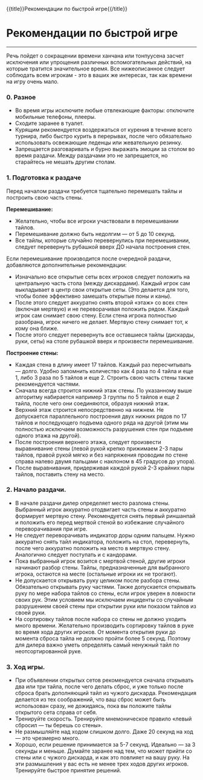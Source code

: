 {{title}}Рекомендации по быстрой игре{{/title}}

# Рекомендации по быстрой игре

----

Речь пойдет о сокращении времени ханчана или тонпуусена засчет исключения или упрощения различных вспомогательных
действий, на которые тратится значительное время. Все нижеописанное следует соблюдать всем игрокам - это в ваших
же интересах, так как времени на игру очень мало.

### 0. Разное

* Во время игры исключите любые отвлекающие факторы: отключите мобильные телефоны, плееры.
* Сходите заранее в туалет.
* Курящим рекомендуется воздержаться от курения в течение всего турнира, либо быстро  курить в перерывах, после чего обязательно использовать освежающие леденцы или жевательную резинку.
* Запрещается разговаривать и бурно выражать эмоции за столом во время раздачи. Между раздачами это не запрещается, но старайтесь не мешать другим столам.

### 1. Подготовка к раздаче

Перед началом раздачи требуется тщательно перемешать тайлы и построить свою часть стены.

__Перемешивание:__
* Желательно, чтобы все игроки участвовали в перемешивании тайлов.
* Перемешивание должно быть недолгим — от 5 до 10 секунд.
* Все тайлы, которые случайно перевернулись при перемешивании, следует перевернуть рубашкой вверх ДО начала построения стен.

Если перемешивание производится после очередной раздачи, добавляются дополнительные рекомендации:
* Изначально все открытые сеты всех игроков следует положить на центральную часть стола  (между дискардами). Каждый игрок сам выкладывает в центр свои открытые сеты. (Это делается для того, чтобы более эффективно замешать открытые поны и каны).
* После этого следует аккуратно снять второй «этаж» со всех стен (включая мертвую) и не переворачивая положить рядом. Каждый игрок сам снимает свою стену. Если стена игрока полностью разобрана, игрок ничего не делает. Мертвую стену снимает тот, к кому она ближе.
* После этого следует перевернуть все оставшиеся тайлы (дискарды, руки, сеты) на столе рубашкой вверх и произвести перемешивание.

__Построение стены:__
* Каждая стена в длину имеет 17 тайлов. Каждый раз пересчитывать — долго. Удобно запомнить количество как 4 раза по 4 тайла и еще 1, либо 3 раза по 5 тайлов и еще 2. Строить свою часть стены также рекомендуется частями.
* Сначала всегда строится нижний этаж стены. По указанному выше алгоритму набирается например 3 группы по 5 тайлов и еще 2 тайла, после чего они соединяются, образуя нижний этаж.
* Верхний этаж строится непосредственно на нижнем. Не допускается параллельного построения двух нижних рядов по 17 тайлов и последующего подъема одного ряда на другой (этим мы полностью исключаем возможность разрушения стен при подъеме одного этажа на другой).
* После построения верхнего этажа, следует произвести выравнивание стены (левой рукой крепко прижимаем 2-3 пары тайлов, правой рукой мягко и без напряжения проводим по стене справа налево двумя пальцами с наклоном в 45 градусов до упора).
* После выравнивания, придерживая каждой рукой 2-3 крайних пары тайлов, поставить стену на место.

### 2. Начало раздачи.

* В начале раздачи дилер определяет место разлома стены. Выбранный игрок аккуратно  отодвигает часть стены и аккуратно формирует мертвую стену. Рекомендуется снять первый риншанпай и положить его перед мертвой стеной во избежание случайного переворачивания при игре.
* Не следует переворачивать индикатор доры одним пальцем. Нужно аккуратно снять тайл индикатора, положить на стол, перевернуть, после чего аккуратно положить на место в мертвую стену. Аналогично следует поступать и с кандорами.
* Пока выбранный игрок возится с мертвой стеной, другие игроки начинают разбор стены. Тайлы, предназначенные для выбранного игрока, остаются на месте (остальные игроки их не трогают).
* Не допускается открывать руку целиком после разбора стены. Обязательно открывать руку частями. Также допускается открывать руку по мере набора тайлов со стены, если игрок уверен в ловкости своих рук. Этим условием мы исключаем инциденты со случайным разрушением своей стены при открытии руки или показом тайлов из своей руки.
* На сортировку тайлов после набора со стены не должно уходить много времени. Желательно производить сортировку тайлов в руке во время хода других игроков. От момента открытия руки до момента сброса тайла не должно пройти более 5 секунд. Поэтому для дилера важно уметь определять самый ненужный тайл по неотсортированной руке.

### 3. Ход игры.

* При объявлении открытых сетов рекомендуется сначала открывать два или три тайла, после чего делать сброс, и уже только после сброса брать дополняющий тайл из чужого дискарда. Рекомендация делается из тех соображений, что ваш сброс может быть использован сразу, не дожидаясь, пока вы положите тайлы открытого сета справа от себя.
* Тренируйте скорость. Тренируйте мнемоническое правило «левый сбросил — ты берешь со стены».
* Не размышляйте над ходом слишком долго. Даже 20 секунд на ход — это чрезмерно много.
* Хорошо, если решение принимается за 5-7 секунд. Идеально — за 3 секунды и меньше. Думайте заранее над тем, что может прийти со стены или с чужого дискарда, и как это повлияет на вашу руку. На эти размышления у вас есть не менее трех ходов других игроков. Тренируйте быстрое принятие решений.
